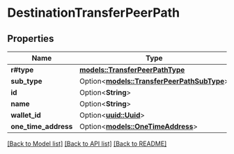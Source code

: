# DestinationTransferPeerPath

## Properties

Name | Type | Description | Notes
------------ | ------------- | ------------- | -------------
**r#type** | [**models::TransferPeerPathType**](TransferPeerPathType.md) |  | 
**sub_type** | Option<[**models::TransferPeerPathSubType**](TransferPeerPathSubType.md)> |  | [optional]
**id** | Option<**String**> |  | [optional]
**name** | Option<**String**> |  | [optional]
**wallet_id** | Option<[**uuid::Uuid**](uuid::Uuid.md)> |  | [optional]
**one_time_address** | Option<[**models::OneTimeAddress**](OneTimeAddress.md)> |  | [optional]

[[Back to Model list]](../README.md#documentation-for-models) [[Back to API list]](../README.md#documentation-for-api-endpoints) [[Back to README]](../README.md)


